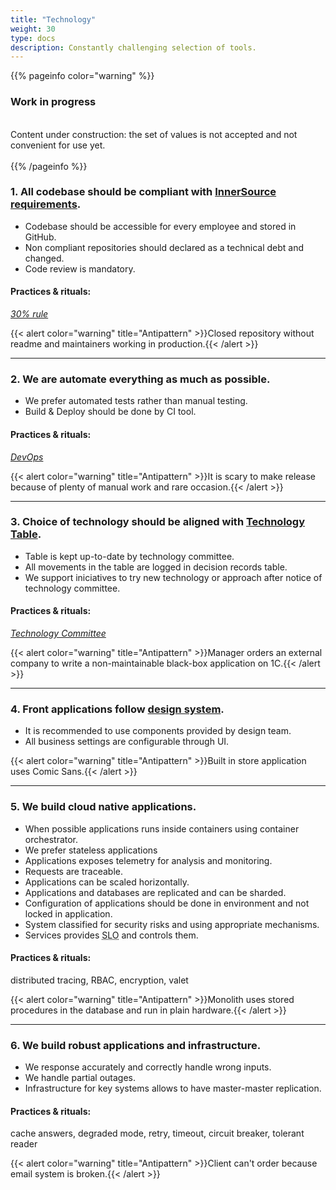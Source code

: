```yaml
---
title: "Technology"
weight: 30
type: docs
description: Сonstantly challenging selection of tools.
---
```


{{% pageinfo color="warning" %}}
<h3>Work in progress</h3><br />
Content under construction: the set of values is not accepted and not convenient for use yet. <br /><br />
{{% /pageinfo %}}


### 1. All codebase should be compliant with [InnerSource requirements](https://adeo.github.io/innersource/).

* Codebase should be accessible for every employee and stored in GitHub.
* Non compliant repositories should declared as a technical debt and changed.
* Code review is mandatory.

#### Practices & rituals: 
*[30% rule](../glossary/#30-rule)*

{{< alert color="warning" title="Antipattern" >}}Closed repository without readme and maintainers working in production.{{< /alert >}}

<hr>

### 2. We are automate everything as much as possible.

* We prefer automated tests rather than manual testing.
* Build & Deploy should be done by CI tool.

#### Practices & rituals: 
*[DevOps](../glossary/#devops)*

{{< alert color="warning" title="Antipattern" >}}It is scary to make release because of plenty of manual work and rare occasion.{{< /alert >}}

<hr>

### 3. Choice of technology should be aligned with [Technology Table](../../stack/).

* Table is kept up-to-date by technology committee.
* All movements in the table are  logged in decision records table.
* We support iniciatives to try new technology or approach after notice of technology committee.

#### Practices & rituals: 
*[Technology Committee](../glossary/#technology-committee)*

{{< alert color="warning" title="Antipattern" >}}Manager orders an external company to write a non-maintainable black-box application on 1C.{{< /alert >}}

<hr>

### 4. Front applications follow [design system](https://zeroheight.com/1165fb04f/).

* It is recommended to use components provided by design team.
* All business settings are configurable through UI.

{{< alert color="warning" title="Antipattern" >}}Built in store application uses Comic Sans.{{< /alert >}}

<hr>

### 5. We build cloud native applications. 

* When possible applications runs inside containers using container orchestrator.
* We prefer stateless applications
* Applications exposes telemetry for analysis and monitoring.
* Requests are traceable.
* Applications can be scaled horizontally.
* Applications and databases are replicated and can be sharded.
* Configuration of applications should be done in environment and not locked in application.
* System classified for security risks and using appropriate mechanisms.
* Services provides <abbr data-toggle="tooltip" title="Service Level Objective is a goal that service provider wants to reach. Google it for details.">SLO</abbr> and controls them.

#### Practices & rituals: 
distributed tracing, RBAC, encryption, valet

{{< alert color="warning" title="Antipattern" >}}Monolith uses stored procedures in the database and run in plain hardware.{{< /alert >}}

<hr>

### 6. We build robust applications and infrastructure.

* We response accurately and correctly handle wrong inputs.
* We handle partial outages.
* Infrastructure for key systems allows to have master-master replication.

#### Practices & rituals: 
cache answers, degraded mode, retry, timeout, circuit breaker, tolerant reader

{{< alert color="warning" title="Antipattern" >}}Client can't order because email system is broken.{{< /alert >}}
